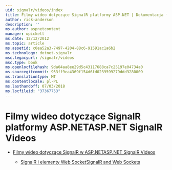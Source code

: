 ```yaml
---
uid: signalr/videos/index
title: Filmy wideo dotyczące SignalR platformy ASP.NET | Dokumentacja firmy Microsoft
author: rick-anderson
description: ''
ms.author: aspnetcontent
manager: wpickett
ms.date: 12/12/2012
ms.topic: article
ms.assetid: c0ea52a3-7497-4204-88c6-91591ac1a6b2
ms.technology: dotnet-signalr
msc.legacyurl: /signalr/videos
msc.type: book
ms.openlocfilehash: 9da04aa8ee29d5c43117688ca7c25197e04734a0
ms.sourcegitcommit: 953ff9ea4369f154d6fd0239599279ddd3280009
ms.translationtype: MT
ms.contentlocale: pl-PL
ms.lasthandoff: 07/03/2018
ms.locfileid: "37367753"
---
```

<a name="aspnet-signalr-videos"></a><span data-ttu-id="65680-102">Filmy wideo dotyczące SignalR platformy ASP.NET</span><span class="sxs-lookup"><span data-stu-id="65680-102">ASP.NET SignalR Videos</span></span>
====================
- [<span data-ttu-id="65680-103">Filmy wideo dotyczące SignalR w ASP.NET</span><span class="sxs-lookup"><span data-stu-id="65680-103">ASP.NET SignalR Videos</span></span>](getting-started/index.md)

    - [<span data-ttu-id="65680-104">SignalR i elementy Web Socket</span><span class="sxs-lookup"><span data-stu-id="65680-104">SignalR and Web Sockets</span></span>](getting-started/signalr-and-web-sockets.md)
